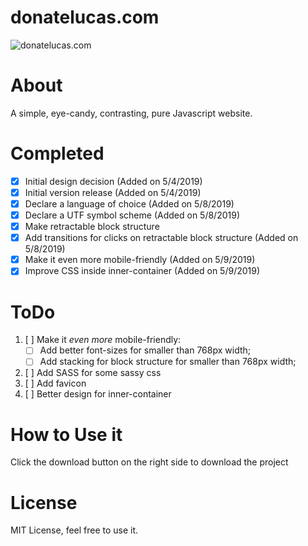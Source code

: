 # donatelucas.com

![donatelucas.com](https://github.com/donatelucas/donatelucas.com/blob/master/img/screenshot01.png)

# About
A simple, eye-candy, contrasting, pure Javascript website.

# Completed
- [x] Initial design decision (Added on 5/4/2019)
- [x] Initial version release (Added on 5/4/2019)
- [x] Declare a language of choice (Added on 5/8/2019)
- [x] Declare a UTF symbol scheme (Added on 5/8/2019)
- [x] Make retractable block structure
- [x] Add transitions for clicks on retractable block structure (Added on 5/8/2019)
- [x] Make it even more mobile-friendly (Added on 5/9/2019)
- [x] Improve CSS inside inner-container (Added on 5/9/2019)

# ToDo
1. [ ] Make it *even more* mobile-friendly:
    - [ ] Add better font-sizes for smaller than 768px width;
    - [ ] Add stacking for block structure for smaller than 768px width;
2. [ ] Add SASS for some sassy css
3. [ ] Add favicon
4. [ ] Better design for inner-container

# How to Use it
Click the download button on the right side to download the project

# License
MIT License, feel free to use it.
